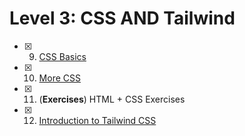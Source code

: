 # Level 3: CSS AND Tailwind

- [x] 9. [CSS Basics](./9-css-basics.md)
- [x] 10. [More CSS](./10-more-css.md)
- [x] 11. (**Exercises**) HTML + CSS Exercises
- [x] 12. [Introduction to Tailwind CSS](./12-tailwind.md)
